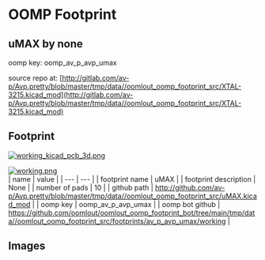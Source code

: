 # OOMP Footprint  
## uMAX  by none  
  
oomp key: oomp_av_p_avp_umax  
  
source repo at: [http://gitlab.com/av-p/Avp.pretty/blob/master/tmp/data//oomlout_oomp_footprint_src/XTAL-3215.kicad_mod](http://gitlab.com/av-p/Avp.pretty/blob/master/tmp/data//oomlout_oomp_footprint_src/XTAL-3215.kicad_mod)  
## Footprint  
  
[![working_kicad_pcb_3d.png](working_kicad_pcb_3d_600.png)](working_kicad_pcb_3d.png)  
  
[![working.png](working_600.png)](working.png)  
| name | value | 
| --- | --- | 
| footprint name | uMAX | 
| footprint description | None | 
| number of pads | 10 | 
| github path | http://github.com/av-p/Avp.pretty/blob/master/tmp/data//oomlout_oomp_footprint_src/uMAX.kicad_mod | 
| oomp key | oomp_av_p_avp_umax | 
| oomp bot github | https://github.com/oomlout/oomlout_oomp_footprint_bot/tree/main/tmp/data//oomlout_oomp_footprint_src/footprints/av_p_avp_umax/working | 
## Images  
